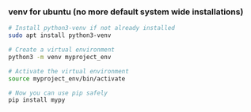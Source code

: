 ### venv for ubuntu (no more default system wide installations)

```bash
# Install python3-venv if not already installed
sudo apt install python3-venv

# Create a virtual environment
python3 -m venv myproject_env

# Activate the virtual environment
source myproject_env/bin/activate

# Now you can use pip safely
pip install mypy
```
